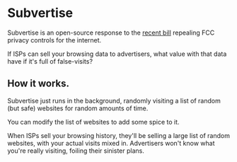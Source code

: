 # Subvertise

Subvertise is an open-source response to the [recent 
bill](http://www.theverge.com/2017/3/29/15100620/congress-fcc-isp-web-browsing-privacy-fire-sale) 
repealing FCC privacy controls for the internet. 

If ISPs can sell your browsing data to advertisers, 
what value with that data have if it's full of false-visits? 

## How it works.

Subvertise just runs in the background, randomly visiting a list of 
random (but safe) websites for random amounts of time. 

You can modify the list of websites to add some spice to it.

When ISPs sell your browsing history, they'll be selling a large list
of random websites, with your actual visits mixed in. Advertisers
won't know what you're really visiting, foiling their sinister plans. 

